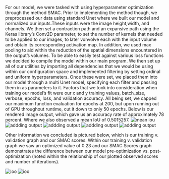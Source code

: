 For our model, we were tasked with using hyperparameter optimization through the method SMAC. Prior to implementing the method though, we preprocessed our data using standard Unet where we built our model and normalized our inputs.These inputs were the image height,width, and channels. We then set a contraction path and an expansive path using the Keras library’s Conv2D parameter, to set the number of kernels that needed to be applied to our images, to later vonvolve each with the input volume and obtain its corresponding activation map. In addition, we used max pooling to aid within the reduction of the spatial dimensions encountered in the output’s volumes. To be able to easily test against various loss functions we decided to compile the model within our main program.
We then set up all of our utilities by importing all dependencies that we would be using within our configuration space and implemented filtering by setting ordinal and uniform hyperparameters. Once these were set, we placed them into our model through a multi Unet model, specifying each filter and passing them in as parameters to it. Factors that we took into consideration when training our model’s fit were our x and y training values, batch_size, verbose, epochs, loss, and validation accuracy. All being set, we capped our maximum function evaluation for epochs at 200, but upon running out of GPU throughout runtime, cut it down to only 50 epochs. Below is our rendered image output, which gave us an accuracy rate of approximately 78 percent. Where we also observed a mean IoU of 0.5015257.
![mean iou](https://github.com/dvw4/Project/blob/Milestone3/mile3/meaniou.jpg)
![addding output](https://github.com/dvw4/Project/blob/Milestone3/mile3/1.jpg)
![addding output](https://github.com/dvw4/Project/blob/Milestone3/mile3/2.jpg)
![addding output](https://github.com/dvw4/Project/blob/Milestone3/mile3/3.jpg)
![addding output](https://github.com/dvw4/Project/blob/Milestone3/mile3/4.jpg)

  
  
  
  
  

Other information we concluded is pictured below, which is our training v. validation graph and our SMAC scores.
Within our training v. validation graph we saw an optimized value of 0.23 and our SMAC Scores graph demonstrates the difference between our model pre-optimization vs. post-optimization (noted within the relationship of our plotted observed scores and number of iterations).

![ioo](https://github.com/dvw4/Project/blob/Milestone3/mile3/mil3.jpg)
![ioo](https://github.com/dvw4/Project/blob/Milestone3/mile3/mil31.jpg)



